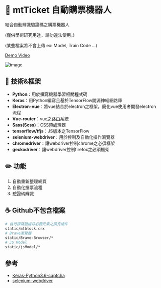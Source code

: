 
# :ticket: mtTicket 自動購票機器人



結合自動辨識驗證碼之購票機器人  

(僅供學術研究用途，請勿違法使用。)  

(某些檔案將不會上傳 ex: Model, Train Code ...)

[Demo Video](https://www.youtube.com/watch?v=AwA8RboFUFE)

![image](https://raw.githubusercontent.com/motea927/mtTicket/master/demo/img/demo.jpg)


## :page_facing_up: 技術&框架
- **Python**：用於撰寫機器學習相關程式碼
- **Keras**：用Python編寫且基於TensorFlow開源神經網路庫
- **Electron-vue**：將vue結合於electron之框架，簡化vue使用者開發electron流程
- **Vue-router**：vue之路由系統
- **Sass(Scss)**：CSS預處理器
- **tensorflow/tfjs**：JS版本之TensorFlow
- **selenium-webdriver**：用於控制及自動化操作瀏覽器
- **chromedriver**：讓webdriver控制chrome之必須框架
- **geckodriver**：讓webdriver控制firefox之必須框架

## :pencil2: 功能

1. 自動重新整理網頁
2. 自動化搶票流程
3. 驗證碼辨識


## :coffee: Github不包含檔案

``` bash
# 自行撰寫阻擋非必要元素之擴充插件
static/mtblock.crx
# Brave瀏覽器
static/Brave-Browser/*
# JS Model
static/jsModel/*
```

## 參考
- [Keras-Python3.6-captcha](https://github.com/gary9987/Keras-TaiwanHighSpeedRail-captcha)
- [selenium-webdriver](https://selenium.dev/selenium/docs/api/javascript/module/selenium-webdriver/)